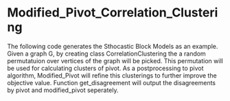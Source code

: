 # Modified_Pivot_Correlation_Clustering

The following code generates the Sthocastic Block Models as an example. 
Given a graph G, by creating class CorrelationClustering the a random permutatuion over vertices of the graph will be picked.
This permutation will be used for calculating clusters of pivot. 
As a postprocessing to pivot algorithm, Modified_Pivot will refine this clusterings to further improve the objective value.
Function get_disagreement will output the disagreements by pivot and modified_pivot seperately.

